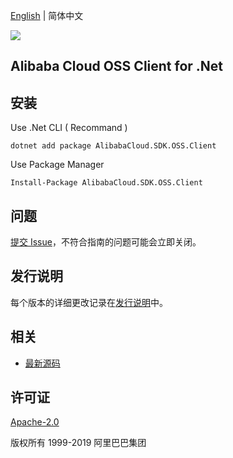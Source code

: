 [English](README.md) | 简体中文

![](https://aliyunsdk-pages.alicdn.com/icons/AlibabaCloud.svg)

## Alibaba Cloud OSS Client for .Net


## 安装

Use .Net CLI ( Recommand )

    dotnet add package AlibabaCloud.SDK.OSS.Client

Use Package Manager

    Install-Package AlibabaCloud.SDK.OSS.Client

## 问题
[提交 Issue](https://github.com/aliyun/alibabacloud-oss-sdk/issues/new)，不符合指南的问题可能会立即关闭。

## 发行说明
每个版本的详细更改记录在[发行说明](./ChangeLog.md)中。

## 相关
* [最新源码](https://github.com/aliyun/alibabacloud-oss-sdk/tree/master/langs/csharp)

## 许可证
[Apache-2.0](http://www.apache.org/licenses/LICENSE-2.0)

版权所有 1999-2019 阿里巴巴集团

